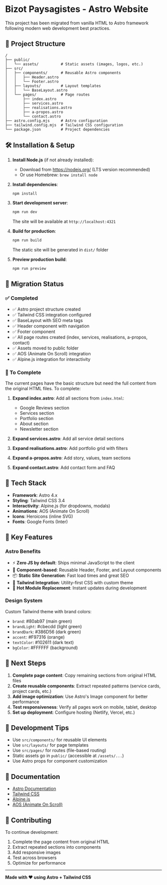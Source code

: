 # Bizot Paysagistes - Astro Website

This project has been migrated from vanilla HTML to Astro framework following modern web development best practices.

## 🚀 Project Structure

```
/
├── public/
│   └── assets/          # Static assets (images, logos, etc.)
├── src/
│   ├── components/      # Reusable Astro components
│   │   ├── Header.astro
│   │   └── Footer.astro
│   ├── layouts/         # Layout templates
│   │   └── BaseLayout.astro
│   └── pages/           # Page routes
│       ├── index.astro
│       ├── services.astro
│       ├── realisations.astro
│       ├── a-propos.astro
│       └── contact.astro
├── astro.config.mjs     # Astro configuration
├── tailwind.config.mjs  # Tailwind CSS configuration
└── package.json         # Project dependencies
```

## 🛠️ Installation & Setup

1. **Install Node.js** (if not already installed):
   - Download from https://nodejs.org/ (LTS version recommended)
   - Or use Homebrew: `brew install node`

2. **Install dependencies**:
   ```bash
   npm install
   ```

3. **Start development server**:
   ```bash
   npm run dev
   ```
   The site will be available at `http://localhost:4321`

4. **Build for production**:
   ```bash
   npm run build
   ```
   The static site will be generated in `dist/` folder

5. **Preview production build**:
   ```bash
   npm run preview
   ```

## 📝 Migration Status

### ✅ Completed
- ✅ Astro project structure created
- ✅ Tailwind CSS integration configured
- ✅ BaseLayout with SEO meta tags
- ✅ Header component with navigation
- ✅ Footer component
- ✅ All page routes created (index, services, realisations, a-propos, contact)
- ✅ Assets moved to public folder
- ✅ AOS (Animate On Scroll) integration
- ✅ Alpine.js integration for interactivity

### 🔄 To Complete
The current pages have the basic structure but need the full content from the original HTML files. To complete:

1. **Expand index.astro**: Add all sections from `index.html`:
   - Google Reviews section
   - Services section
   - Portfolio section
   - About section
   - Newsletter section

2. **Expand services.astro**: Add all service detail sections
3. **Expand realisations.astro**: Add portfolio grid with filters
4. **Expand a-propos.astro**: Add story, values, team sections
5. **Expand contact.astro**: Add contact form and FAQ

## 🎨 Tech Stack

- **Framework**: Astro 4.x
- **Styling**: Tailwind CSS 3.4
- **Interactivity**: Alpine.js (for dropdowns, modals)
- **Animations**: AOS (Animate On Scroll)
- **Icons**: Heroicons (inline SVG)
- **Fonts**: Google Fonts (Inter)

## 🎯 Key Features

### Astro Benefits
- ⚡ **Zero JS by default**: Ships minimal JavaScript to the client
- 🔧 **Component-based**: Reusable Header, Footer, and Layout components
- 📦 **Static Site Generation**: Fast load times and great SEO
- 🎨 **Tailwind Integration**: Utility-first CSS with custom theme
- 🔄 **Hot Module Replacement**: Instant updates during development

### Design System
Custom Tailwind theme with brand colors:
- `brand`: #80ab97 (main green)
- `brandLight`: #cbecdd (light green)
- `brandDark`: #386D56 (dark green)
- `accent`: #F97316 (orange)
- `textColor`: #102611 (dark text)
- `bgColor`: #FFFFFF (background)

## 📂 Next Steps

1. **Complete page content**: Copy remaining sections from original HTML files
2. **Create reusable components**: Extract repeated patterns (service cards, project cards, etc.)
3. **Add image optimization**: Use Astro's Image component for better performance
4. **Test responsiveness**: Verify all pages work on mobile, tablet, desktop
5. **Set up deployment**: Configure hosting (Netlify, Vercel, etc.)

## 🔧 Development Tips

- Use `src/components/` for reusable UI elements
- Use `src/layouts/` for page templates
- Use `src/pages/` for routes (file-based routing)
- Static assets go in `public/` (accessible at `/assets/...`)
- Use Astro props for component customization

## 📖 Documentation

- [Astro Documentation](https://docs.astro.build)
- [Tailwind CSS](https://tailwindcss.com/docs)
- [Alpine.js](https://alpinejs.dev)
- [AOS (Animate On Scroll)](https://michalsnik.github.io/aos/)

## 🤝 Contributing

To continue development:
1. Complete the page content from original HTML
2. Extract repeated sections into components
3. Add responsive images
4. Test across browsers
5. Optimize for performance

---

**Made with ❤️ using Astro + Tailwind CSS**
